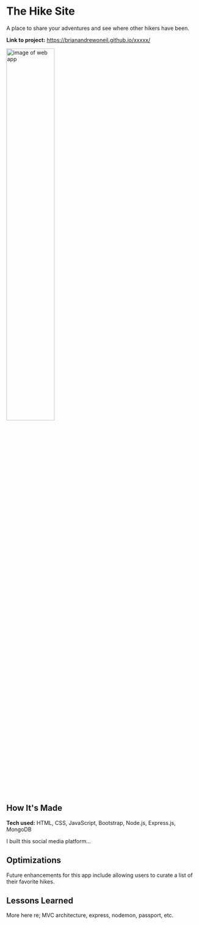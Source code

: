 # The Hike Site
A place to share your adventures and see where other hikers have been.

**Link to project:** https://brianandrewoneil.github.io/xxxxx/

<img alt="image of web app" src="https://brianandrewoneil.github.io/theHikeSite/public/img/theHikeSite.PNG" width=50%>

## How It's Made

**Tech used:** HTML, CSS, JavaScript, Bootstrap, Node.js, Express.js, MongoDB

I built this social media platform...

## Optimizations
Future enhancements for this app include allowing users to curate a list of their favorite hikes.

## Lessons Learned
More here re; MVC architecture, express, nodemon, passport, etc.
